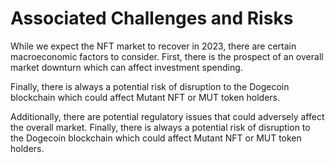 # Associated Challenges and Risks

While we expect the NFT market to recover in 2023, there are certain macroeconomic factors to consider. First, there is the prospect of an overall market downturn which can affect investment spending.&#x20;

Finally, there is always a potential risk of disruption to the Dogecoin blockchain which could affect Mutant NFT or MUT token holders.

Additionally, there are potential regulatory issues that could adversely affect the overall market. Finally, there is always a potential risk of disruption to the Dogecoin blockchain which could affect Mutant NFT or MUT token holders.
